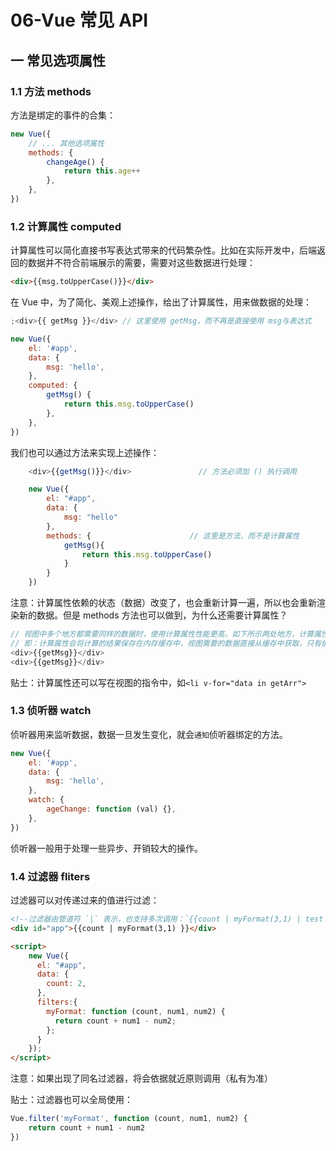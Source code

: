 # 06-Vue 常见 API

## 一 常见选项属性

### 1.1 方法 methods

方法是绑定的事件的合集：

```js
new Vue({
    // ... 其他选项属性
    methods: {
        changeAge() {
            return this.age++
        },
    },
})
```

### 1.2 计算属性 computed

计算属性可以简化直接书写表达式带来的代码繁杂性。比如在实际开发中，后端返回的数据并不符合前端展示的需要，需要对这些数据进行处理：

```html
<div>{{msg.toUpperCase()}}</div>
```

在 Vue 中，为了简化、美观上述操作，给出了计算属性，用来做数据的处理：

```js
;<div>{{ getMsg }}</div> // 这里使用 getMsg，而不再是直接使用 msg与表达式

new Vue({
    el: '#app',
    data: {
        msg: 'hello',
    },
    computed: {
        getMsg() {
            return this.msg.toUpperCase()
        },
    },
})
```

我们也可以通过方法来实现上述操作：

```js
    <div>{{getMsg()}}</div>               // 方法必须加 () 执行调用

    new Vue({
        el: "#app",
        data: {
            msg: "hello"
        },
        methods: {                      // 这里是方法，而不是计算属性
            getMsg(){
                return this.msg.toUpperCase()
            }
        }
    })
```

注意：计算属性依赖的状态（数据）改变了，也会重新计算一遍，所以也会重新渲染新的数据。但是 methods 方法也可以做到，为什么还需要计算属性？

```js
// 视图中多个地方都需要同样的数据时，使用计算属性性能更高，如下所示两处地方，计算属性只会计算一次！而方法个地方都会调用一次！！
// 即：计算属性会将计算的结果保存在内存缓存中，视图需要的数据直接从缓存中获取，只有依赖的数据改变才会重新计算一次
<div>{{getMsg}}</div>
<div>{{getMsg}}</div>
```

贴士：计算属性还可以写在视图的指令中，如`<li v-for="data in getArr">`

### 1.3 侦听器 watch

侦听器用来监听数据，数据一旦发生变化，就会`通知`侦听器绑定的方法。

```js
new Vue({
    el: '#app',
    data: {
        msg: 'hello',
    },
    watch: {
        ageChange: function (val) {},
    },
})
```

侦听器一般用于处理一些异步、开销较大的操作。

### 1.4 过滤器 fliters

过滤器可以对传递过来的值进行过滤：

```html
<!--过滤器由管道符 `|` 表示，也支持多次调用：`{{count | myFormat(3,1) | test }}`-->
<div id="app">{{count | myFormat(3,1) }}</div>

<script>
    new Vue({
      el: "#app",
      data: {
        count: 2,
      },
      filters:{
        myFormat: function (count, num1, num2) {
          return count + num1 - num2;
        };
      }
    });
</script>
```

注意：如果出现了同名过滤器，将会依据就近原则调用（私有为准）

贴士：过滤器也可以全局使用：

```js
Vue.filter('myFormat', function (count, num1, num2) {
    return count + num1 - num2
})
```
